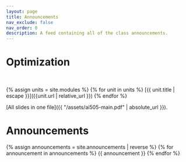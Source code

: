 ```yaml
---
layout: page
title: Announcements
nav_exclude: false
nav_order: 0
description: A feed containing all of the class announcements.
---
```




# Optimization

<br>

{% assign units = site.modules %}
{% for unit in units %}
[{{ unit.title | escape }}]({{unit.url | relative_url }})
{% endfor %}

[All slides in one file]({{ "/assets/ai505-main.pdf" | absolute_url }}).

# Announcements

<!-- Announcements are stored in the `_announcements` directory and rendered according to the layout file, `_layouts/announcement.html`. -->

{% assign announcements = site.announcements | reverse %}
{% for announcement in announcements %}
{{ announcement }}
{% endfor %}


